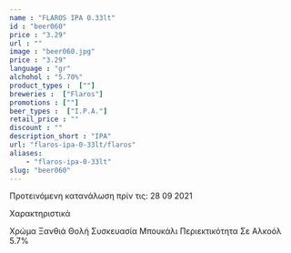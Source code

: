 ```yaml
---
name : "FLAROS IPA 0.33lt"
id : "beer060"
price : "3.29"
url : ""
image : "beer060.jpg"
price : "3.29"
language : "gr"
alchohol : "5.70%"
product_types :  [""]
breweries :  ["Flaros"]
promotions : [""]
beer_types :  ["I.P.A."]
retail_price : ""
discount : ""
description_short : "IPA"
url: "flaros-ipa-0-33lt/flaros"
aliases: 
    - "flaros-ipa-0-33lt"
slug: "beer060"
---
```


Προτεινόμενη κατανάλωση πρίν τις: 28 09 2021

Χαρακτηριστικά

Χρώμα
Ξανθιά Θολή
Συσκευασία
Μπουκάλι
Περιεκτικότητα Σε Αλκοόλ
5.7%